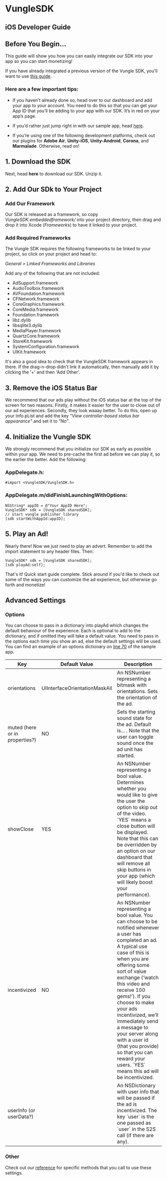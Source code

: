 # VungleSDK 

## iOS Developer Guide

## Before You Begin...

This guide will show you how you can easily integrate our SDK into your app so you can start monetizing!

If you have already integrated a previous version of the Vungle SDK, you'll want to use [this guide](https://github.com/Vungle/vungle-resources/blob/master/iOS-resources/iOS-migration-guide.md).

### Here are a few important tips:

* If you haven't already done so, head over to our dashboard and add your app to your account. You need to do this so that you can get your App ID that you’ll be adding to your app with our SDK. It’s in red on your app’s page.

* If you’d rather just jump right in with our sample app, head [here](https://github.com/Vungle/vungle-resources/tree/master/iOS-resources/iOS-sample-app). 

* If you’re using one of the following development platforms, check out our plugins for **Adobe Air**, **Unity-iOS**, **Unity-Android**, **Corona**, and **Marmalade**. Otherwise, read on!

## 1. Download the SDK

Next, head **here** to download our SDK. Unzip it.

## 2. Add Our SDk to Your Project

### Add Our Framework

Our SDK is released as a framework, so copy *VungleSDK.embeddedframework/* into your project directory, then drag and drop it into Xcode (*Frameworks*) to have it linked to your project.

### Add Required Frameworks

The Vungle SDK requires the following frameworks to be linked to your project, so click on your project and head to:

*General > Linked Frameworks and Libraries*

Add any of the following that are not included:

* AdSupport.framework
* AudioToolbox.framework
* AVFoundation.framework
* CFNetwork.framework
* CoreGraphics.framework
* CoreMedia.framework
* Foundation.framework
* libz.dylib
* libsqlite3.dylib
* MediaPlayer.framework
* QuartzCore.framework
* StoreKit.framework
* SystemConfiguration.framework
* UIKit.framework

It's also a good idea to check that the VungleSDK framework appears in there. If the drag-n-drop didn't link it automatically, then manually add it by clicking the '+' and then 'Add Other'.

## 3. Remove the iOS Status Bar

We recommend that our ads play without the iOS status bar at the top of the screen for two reasons. Firstly, it makes it easier for the user to close out of our ad experiences. Secondly, they look waaay better. To do this, open up your Info.pList and add the key *"View controller-based status bar appearance"* and set it to *"No"*.

## 4. Initialize the Vungle SDK

We strongly recommend that you initialize our SDK as early as possible within your app. We need to pre-cache the first ad before we can play it, so the earlier the better. Add the following:

### AppDelegate.h:

`#import <VungleSDK/VungleSDK.h>`

### AppDelegate.m/didFinishLaunchingWithOptions:

```objc
NSString* appID = @"Your AppID Here";
VungleSDK* sdk = [VungleSDK sharedSDK];
// start vungle publisher library
[sdk startWithAppId:appID];
```

## 5. Play an Ad!

Nearly there! Now we just need to play an advert. Remember to add the import statement to any header files. Then:

```objc
VungleSDK* sdk = [VungleSDK sharedSDK];
[sdk playAd:self];
```

That's it! Quick start guide complete. Stick around if you'd like to check out some of the ways you can customize the ad experience, but otherwise go forth and monetize!


## Advanced Settings

### Options

You can choose to pass in a dictionary into playAd which changes the default behaviour of the experience. Each is optional to add to the dictionary, and if omitted they will take a default value. You need to pass in the options each time you show an ad, else the default settings will be used. You can find an example of an options dictionary on [line 70](https://github.com/Vungle/vungle-resources/blob/master/iOS-resources/iOS-sample-app/Vungle%20Sample%20App/FirstViewController.m) of the sample app.

<table>
	<thead>
		<tr>
			<th>Key</th>
			<th>Default Value</th>
			<th>Description</th>
		</tr>
	</thead>
	<tbody>
		<tr>
			<td>orientations</td>
			<td>UIInterfaceOrientationMaskAll</td>
			<td>An NSNumber representing a bitmask with orientations. Sets the orientation of the ad.</td>
		</tr>
		<tr>
			<td>muted (here or in properties?)</td>
			<td>NO</td>
			<td>Sets the starting sound state for the ad. Default is... . Note that the user can toggle sound once the ad unit has started.</td>
		</tr>
	    <tr>
		    <td>showClose</td>
		    <td>YES</td>
		    <td>An NSNumber representing a bool value. Determines whether you would like to give the user the option to skip out of the video. `YES` means a close button will be displayed. Note that this can be overridden by an option on our dashboard that will remove all skip buttons in your app (which will likely boost your performance).</td>
	    </tr>
	    <tr>
	    	<td>incentivized</td>
	    	<td>NO</td>
	    	<td>An NSNumber representing a bool value. You can choose to be notified whenever a user has completed an ad. A typical use case of this is when you are offering some sort of value exchange (‘watch this video and receive 100 gems!’). If you choose to make your ads incentivized, we’ll immediately send a message to your server along with a user id (that you provide) so that you can reward your users. `YES` means this ad will be incentivized.</td>
	    </tr>
		<tr>
			<td>userInfo (or userData?)</td>
			<td></td>
			<td>An NSDictionary with user info that will be passed if the ad is incentivized. The key `user` is the one passed as `user` in the S2S call (if there are any).</td>
		</tr>
	</tbody>
</table>

### Other

Check out our [reference](https://github.com/Vungle/vungle-resources/blob/master/iOS-resources/iOS-SDK-API-reference.md) for specific methods that you call to use these settings.

